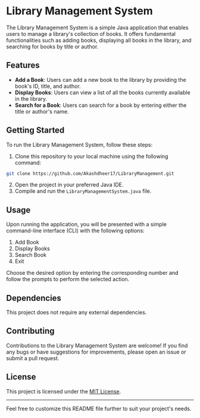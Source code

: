 # Library Management System

The Library Management System is a simple Java application that enables users to manage a library's collection of books. It offers fundamental functionalities such as adding books, displaying all books in the library, and searching for books by title or author.

## Features

- **Add a Book**: Users can add a new book to the library by providing the book's ID, title, and author.
- **Display Books**: Users can view a list of all the books currently available in the library.
- **Search for a Book**: Users can search for a book by entering either the title or author's name.

## Getting Started

To run the Library Management System, follow these steps:

1. Clone this repository to your local machine using the following command:

```bash
git clone https://github.com/Akashdheer17/LibraryManagement.git
```

2. Open the project in your preferred Java IDE.
3. Compile and run the `LibraryManagementSystem.java` file.

## Usage

Upon running the application, you will be presented with a simple command-line interface (CLI) with the following options:

1. Add Book
2. Display Books
3. Search Book
4. Exit

Choose the desired option by entering the corresponding number and follow the prompts to perform the selected action.

## Dependencies

This project does not require any external dependencies.

## Contributing

Contributions to the Library Management System are welcome! If you find any bugs or have suggestions for improvements, please open an issue or submit a pull request.

## License

This project is licensed under the [MIT License](LICENSE).

---

Feel free to customize this README file further to suit your project's needs.
